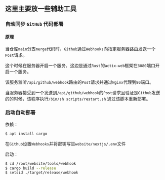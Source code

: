 ## 这里主要放一些辅助工具



### 自动同步 `GitHub` 代码部署

#### 原理

当仓库`main`分支`merge`代码时，`Github`通过`Webhooks`向指定服务器路由发送一个`Post`请求。

这个时候在服务器开启一个服务，这边是通过`Rust`的`actix-web`框架在`8080`端口开启一个服务。

该服务监听`/api/github/webhook`路由的`Post`请求并通过`Nginx`代理到`80`端口。

当服务器接受到一个发送到`/api/github/webhook`的`Post`请求且验证是`Github`发送的的时候，该程序执行`/bin/sh scripts/restart.sh` 通过该脚本重新部署。

### 启动自动部署

依赖：

```sh
$ apt install cargo
```

在`Github`设置`Webhooks`并将密钥写进`website/nextjs/.env`文件

启动：

```sh
$ cd /root/website/tools/webhook
$ cargo build --release
$ setsid ./target/release/webhook
```

